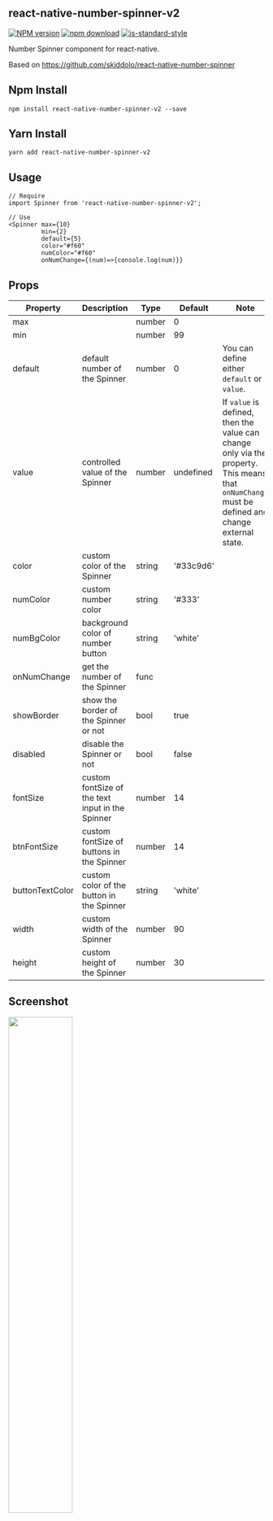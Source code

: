 react-native-number-spinner-v2
---

[![NPM version][npm-image]][npm-url]
[![npm download][download-image]][download-url]
[![js-standard-style](https://img.shields.io/badge/code%20style-standard-brightgreen.svg)](http://standardjs.com/)

[npm-image]: http://img.shields.io/npm/v/react-native-number-spinner-v2.svg?style=flat-square
[npm-url]: http://npmjs.org/package/react-native-number-spinner-v2
[download-image]: https://img.shields.io/npm/dm/react-native-number-spinner-v2.svg?style=flat-square
[download-url]: https://npmjs.org/package/react-native-number-spinner-v2

Number Spinner component for react-native.

Based on https://github.com/skiddolo/react-native-number-spinner

## Npm Install

```
npm install react-native-number-spinner-v2 --save
```

## Yarn Install

```
yarn add react-native-number-spinner-v2
```

## Usage

```
// Require
import Spinner from 'react-native-number-spinner-v2';

// Use
<Spinner max={10}
         min={2}
         default={5}
         color="#f60"
         numColor="#f60"
         onNumChange={(num)=>{console.log(num)}}
```

## Props

Property          | Description | Type | Default | Note
------------------|-------------|------|---------|-------
max               | | number | 0  |
min               | | number | 99 |
default           | default number of the Spinner | number | 0 | You can define either `default` or `value`.
value             | controlled value of the Spinner | number | undefined | If `value` is defined, then the value can change only via the property. This means that `onNumChange` must be defined and change external state.
color             | custom color of the Spinner | string | '#33c9d6' |
numColor          | custom number color | string | '#333' |
numBgColor        | background color of number button | string | 'white' |
onNumChange       | get the number of the Spinner | func | |
showBorder        | show the border of the Spinner or not | bool | true |
disabled          | disable the Spinner or not | bool | false |
fontSize          | custom fontSize of the text input in the Spinner | number | 14 |
btnFontSize       | custom fontSize of buttons in the Spinner | number | 14 |
buttonTextColor   | custom color of the button in the Spinner | string | 'white' |
width             | custom width of the Spinner | number | 90 |
height            | custom height of the Spinner | number | 30 |

## Screenshot

<img width="50%" src="example.png" />

## Feedback

[Issues](https://github.com/cristianpy/react-native-number-spinner-v2/issues)

## License

The MIT License

